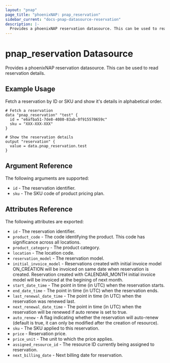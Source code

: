 ```yaml
---
layout: "pnap"
page_title: "phoenixNAP: pnap_reservation"
sidebar_current: "docs-pnap-datasource-reservation"
description: |-
  Provides a phoenixNAP reservation datasource. This can be used to read reservation details.
---
```


# pnap_reservation Datasource

Provides a phoenixNAP reservation datasource. This can be used to read reservation details.



## Example Usage

Fetch a reservation by ID or SKU and show it's details in alphabetical order. 

```hcl
# Fetch a reservation
data "pnap_reservation" "test" {
  id = "e6afba51-7de8-4080-83ab-0f915570659c"
  sku = "XXX-XXX-XXX"
}

# Show the reservation details
output "reservation" {
  value = data.pnap_reservation.test
}
```

## Argument Reference

The following arguments are supported:

* `id` - The reservation identifier.
* `sku` - The SKU code of product pricing plan.


## Attributes Reference

The following attributes are exported:

* `id` - The reservation identifier.
* `product_code` - The code identifying the product. This code has significance across all locations.
* `product_category` - The product category.
* `location` - The location code.
* `reservation_model` - The reservation model.
* `initial_invoice_model` - Reservations created with initial invoice model ON_CREATION will be invoiced on same date when reservation is created. Reservation created with CALENDAR_MONTH initial invoice model will be invoiced at the begining of next month.
* `start_date_time` - The point in time (in UTC) when the reservation starts.
* `end_date_time` - The point in time (in UTC) when the reservation ends.
* `last_renewal_date_time` - The point in time (in UTC) when the reservation was renewed last.
* `next_renewal_date_time` - The point in time (in UTC) when the reservation will be renewed if auto renew is set to true.
* `auto_renew` - A flag indicating whether the reservation will auto-renew (default is true, it can only be modified after the creation of resource).
* `sku` - The SKU applied to this reservation.
* `price` - Reservation price.
* `price_unit` - The unit to which the price applies.
* `assigned_resource_id` - The resource ID currently being assigned to reservation.
* `next_billing_date` - Next billing date for reservation.
